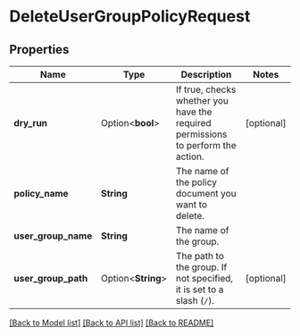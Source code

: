 # DeleteUserGroupPolicyRequest

## Properties

Name | Type | Description | Notes
------------ | ------------- | ------------- | -------------
**dry_run** | Option<**bool**> | If true, checks whether you have the required permissions to perform the action. | [optional]
**policy_name** | **String** | The name of the policy document you want to delete. | 
**user_group_name** | **String** | The name of the group. | 
**user_group_path** | Option<**String**> | The path to the group. If not specified, it is set to a slash (`/`). | [optional]

[[Back to Model list]](../README.md#documentation-for-models) [[Back to API list]](../README.md#documentation-for-api-endpoints) [[Back to README]](../README.md)


